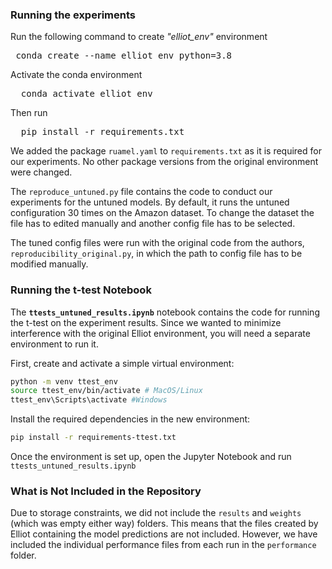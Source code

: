 

### Running the experiments
Run the following command to create <em>"elliot_env"</em> environment</li>

</p>
<pre>
 conda create --name elliot_env python=3.8
</pre>

<p>Activate the conda environment</p>
<pre>
  conda activate elliot_env
</pre>
Then run
<pre>
  pip install -r requirements.txt
</pre>

We added the package `ruamel.yaml` to `requirements.txt` as it is required for our experiments. No other package versions from the original environment were changed.  

The  `reproduce_untuned.py` file contains the code to conduct our experiments for the untuned models. By default, it runs the untuned configuration 30 times on the Amazon dataset. To change the dataset the file has to edited manually and another config file has to be selected.

The tuned config files were run with the original code from the authors, `reproducibility_original.py`, in which the path to config file has to be modified manually.


### Running the t-test Notebook  

The **`ttests_untuned_results.ipynb`** notebook contains the code for running the t-test on the experiment results. Since we wanted to minimize interference with the original Elliot environment, you will need a separate environment to run it.  

First, create and activate a simple virtual environment:  

```bash
python -m venv ttest_env
source ttest_env/bin/activate # MacOS/Linux
ttest_env\Scripts\activate #Windows
```

Install the required dependencies in the new environment:  

```bash
pip install -r requirements-ttest.txt
```

Once the environment is set up, open the Jupyter Notebook and run `ttests_untuned_results.ipynb`


### What is Not Included in the Repository

Due to storage constraints, we did not include the `results` and `weights` (which was empty either way) folders. This means that the files created by Elliot containing the model predictions are not included. However, we have included the individual performance files from each run in the `performance` folder.


